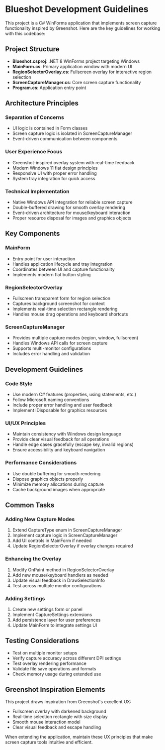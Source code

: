 # Blueshot Development Guidelines

This project is a C# WinForms application that implements screen capture functionality inspired by Greenshot. Here are the key guidelines for working with this codebase:

## Project Structure

- **Blueshot.csproj**: .NET 8 WinForms project targeting Windows
- **MainForm.cs**: Primary application window with modern UI
- **RegionSelectorOverlay.cs**: Fullscreen overlay for interactive region selection
- **ScreenCaptureManager.cs**: Core screen capture functionality
- **Program.cs**: Application entry point

## Architecture Principles

### Separation of Concerns
- UI logic is contained in Form classes
- Screen capture logic is isolated in ScreenCaptureManager
- Event-driven communication between components

### User Experience Focus
- Greenshot-inspired overlay system with real-time feedback
- Modern Windows 11 flat design principles
- Responsive UI with proper error handling
- System tray integration for quick access

### Technical Implementation
- Native Windows API integration for reliable screen capture
- Double-buffered drawing for smooth overlay rendering
- Event-driven architecture for mouse/keyboard interaction
- Proper resource disposal for images and graphics objects

## Key Components

### MainForm
- Entry point for user interaction
- Handles application lifecycle and tray integration
- Coordinates between UI and capture functionality
- Implements modern flat button styling

### RegionSelectorOverlay
- Fullscreen transparent form for region selection
- Captures background screenshot for context
- Implements real-time selection rectangle rendering
- Handles mouse drag operations and keyboard shortcuts

### ScreenCaptureManager
- Provides multiple capture modes (region, window, fullscreen)
- Handles Windows API calls for screen capture
- Supports multi-monitor configurations
- Includes error handling and validation

## Development Guidelines

### Code Style
- Use modern C# features (properties, using statements, etc.)
- Follow Microsoft naming conventions
- Include proper error handling and user feedback
- Implement IDisposable for graphics resources

### UI/UX Principles
- Maintain consistency with Windows design language
- Provide clear visual feedback for all operations
- Handle edge cases gracefully (escape key, invalid regions)
- Ensure accessibility and keyboard navigation

### Performance Considerations
- Use double buffering for smooth rendering
- Dispose graphics objects properly
- Minimize memory allocations during capture
- Cache background images when appropriate

## Common Tasks

### Adding New Capture Modes
1. Extend CaptureType enum in ScreenCaptureManager
2. Implement capture logic in ScreenCaptureManager
3. Add UI controls in MainForm if needed
4. Update RegionSelectorOverlay if overlay changes required

### Enhancing the Overlay
1. Modify OnPaint method in RegionSelectorOverlay
2. Add new mouse/keyboard handlers as needed
3. Update visual feedback in DrawSelectionInfo
4. Test across multiple monitor configurations

### Adding Settings
1. Create new settings form or panel
2. Implement CaptureSettings extensions
3. Add persistence layer for user preferences
4. Update MainForm to integrate settings UI

## Testing Considerations

- Test on multiple monitor setups
- Verify capture accuracy across different DPI settings
- Test overlay rendering performance
- Validate file save operations and formats
- Check memory usage during extended use

## Greenshot Inspiration Elements

This project draws inspiration from Greenshot's excellent UX:
- Fullscreen overlay with darkened background
- Real-time selection rectangle with size display
- Smooth mouse interaction model
- Clear visual feedback and escape handling

When extending the application, maintain these UX principles that make screen capture tools intuitive and efficient.
